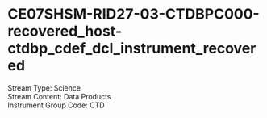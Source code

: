 # CE07SHSM-RID27-03-CTDBPC000-recovered_host-ctdbp_cdef_dcl_instrument_recovered

Stream Type: Science<br>
Stream Content: Data Products<br>
Instrument Group Code: CTD<br>
